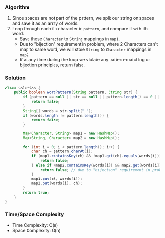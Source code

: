 ### Algorithm

1. Since spaces are not part of the pattern, we split our string on spaces and save it as an array of words.
1. Loop through each ith character in `pattern`, and compare it with ith word.
    - Save these `Character` to `String` mappings in `map1`.
    - Due to "bijection" requirement in problem, where 2 Characters can't map to same word, we will store `String` to `Character` mappings in `map2`.
    - If at any time during the loop we violate any pattern-matching or bijection principles, return false.

### Solution

```java
class Solution {
    public boolean wordPattern(String pattern, String str) {
        if (pattern == null || str == null || pattern.length() == 0 || str.length() == 0) {
            return false;
        }
        String[] words = str.split(" ");
        if (words.length != pattern.length()) {
            return false;
        }

        Map<Character, String> map1 = new HashMap();
        Map<String, Character> map2 = new HashMap();

        for (int i = 0; i < pattern.length(); i++) {
            char ch = pattern.charAt(i);
            if (map1.containsKey(ch) && !map1.get(ch).equals(words[i])) {
                return false;
            } else if (map2.containsKey(words[i]) && map2.get(words[i]) != ch) {
                return false; // due to "bijection" requirement in problem
            }
            map1.put(ch, words[i]);
            map2.put(words[i], ch);
        }
        return true;
    }
}
```

### Time/Space Complexity

-  Time Complexity: O(n)
- Space Complexity: O(n)
